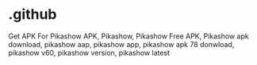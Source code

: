 # .github
Get APK For Pikashow APK, Pikashow, Pikashow Free APK, Pikashow apk download, pikashow aap, pikashow app, pikashow apk 78 donwload, pikashow v60, pikashow version, pikashow latest
